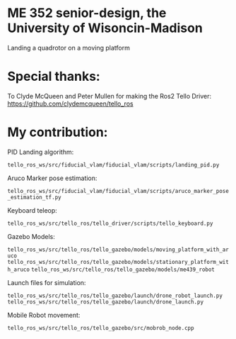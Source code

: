# ME 352 senior-design, the University of Wisoncin-Madison
Landing a quadrotor on a moving platform

# Special thanks:
To Clyde McQueen and Peter Mullen for making the Ros2 Tello Driver:
https://github.com/clydemcqueen/tello_ros

# My contribution:
PID Landing algorithm:

`tello_ros_ws/src/fiducial_vlam/fiducial_vlam/scripts/landing_pid.py`

Aruco Marker pose estimation:

`tello_ros_ws/src/fiducial_vlam/fiducial_vlam/scripts/aruco_marker_pose_estimation_tf.py`

Keyboard teleop:

`tello_ros_ws/src/tello_ros/tello_driver/scripts/tello_keyboard.py`

Gazebo Models:

`tello_ros_ws/src/tello_ros/tello_gazebo/models/moving_platform_with_aruco`
`tello_ros_ws/src/tello_ros/tello_gazebo/models/stationary_platform_with_aruco`
`tello_ros_ws/src/tello_ros/tello_gazebo/models/me439_robot`

Launch files for simulation:

`tello_ros_ws/src/tello_ros/tello_gazebo/launch/drone_robot_launch.py`
`tello_ros_ws/src/tello_ros/tello_gazebo/launch/drone_launch.py`

Mobile Robot movement:

`tello_ros_ws/src/tello_ros/tello_gazebo/src/mobrob_node.cpp`








